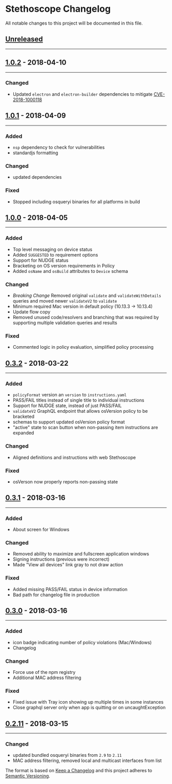# Stethoscope Changelog

All notable changes to this project will be documented in this file.

## [Unreleased](#)

----

## [1.0.2](#) - 2018-04-10

-----

### Changed
- Updated `electron` and `electron-builder` dependencies to mitigate [CVE-2018-1000118](https://cve.mitre.org/cgi-bin/cvename.cgi?name=CVE-2018-1000118)

## [1.0.1](#) - 2018-04-09

-----
### Added
- `nsp` dependency to check for vulnerabilities
- standardjs formatting

### Changed
- updated dependencies

### Fixed
- Stopped including osqueryi binaries for all platforms in build


## [1.0.0](https://github.com/Netflix-Skunkworks/stethoscope-app/tree/1.0.0) - 2018-04-05

----

### Added
- Top level messaging on device status
- Added `SUGGESTED` to requirement options
- Support for NUDGE status
- Bracketing on OS version requirements in Policy
- Added `osName` and `osBuild` attributes to `Device` schema

### Changed
- *Breaking Change* Removed original `validate` and `validateWithDetails` queries and moved newer `validateV2` to `validate`
- Minimum required Mac version in default policy (10.13.3 -> 10.13.4)
- Update flow copy
- Removed unused code/resolvers and branching that was required by supporting multiple validation queries and results

### Fixed
- Commented logic in policy evaluation, simplified policy processing

## [0.3.2](https://github.com/Netflix-Skunkworks/stethoscope-app/tree/0.3.2) - 2018-03-22

----

### Added
- `policyFormat` version an `version` to `instructions.yaml`
- PASS/FAIL titles instead of single title to individual instructions
- Support for NUDGE state, instead of just PASS/FAIL
- `validateV2` GraphQL endpoint that allows osVersion policy to be bracketed
- schemas to support updated osVersion policy format
- "active" state to scan button when non-passing item instructions are expanded

### Changed
- Aligned definitions and instructions with web Stethoscope

### Fixed
- osVerson now properly reports non-passing state

## [0.3.1](#) - 2018-03-16

----

### Added
- About screen for Windows

### Changed
- Removed ability to maximize and fullscreen application windows
- Signing instructions (previous were incorrect)
- Made "View all devices" link gray to not draw action

### Fixed
- Added missing PASS/FAIL status in device information
- Bad path for changelog file in production

## [0.3.0](#) - 2018-03-16

-----
### Added
- icon badge indicating number of policy violations (Mac/Windows)
- Changelog

### Changed
- Force use of the npm registry
- Additional MAC address filtering

### Fixed
- Fixed issue with Tray icon showing up multiple times in some instances
- Close graphql server only when app is quitting or on uncaughtException

## [0.2.11](#) - 2018-03-15

----
### Changed
- updated bundled osqueryi binaries from `2.9` to `2.11`
- MAC address filtering, removed local and multicast interfaces from list



The format is based on [Keep a Changelog](http://keepachangelog.com/en/1.0.0/)
and this project adheres to [Semantic Versioning](http://semver.org/spec/v2.0.0.html).
